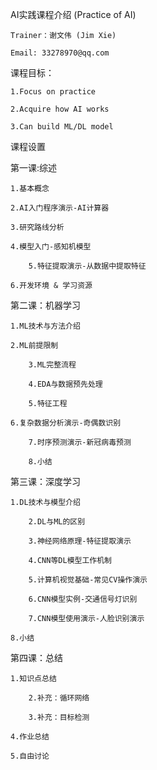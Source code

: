 
AI实践课程介绍 (Practice of AI)

	Trainer：谢文伟 (Jim Xie)

	Email: 33278970@qq.com


课程目标：

	1.Focus on practice
	
	2.Acquire how AI works
	
	3.Can build ML/DL model


课程设置

第一课:综述

	1.基本概念

	2.AI入门程序演示-AI计算器

	3.研究路线分析

	4.模型入门-感知机模型

        5.特征提取演示-从数据中提取特征

	6.开发环境 & 学习资源

第二课：机器学习

	1.ML技术与方法介绍

	2.ML前提限制

        3.ML完整流程
 
        4.EDA与数据预先处理

        5.特征工程

	6.复杂数据分析演示-奇偶数识别

        7.时序预测演示-新冠病毒预测	
 
        8.小结

第三课：深度学习

	1.DL技术与模型介绍

        2.DL与ML的区别

        3.神经网络原理-特征提取演示

        4.CNN等DL模型工作机制

        5.计算机视觉基础-常见CV操作演示

        6.CNN模型实例-交通信号灯识别

        7.CNN模型使用演示-人脸识别演示

	8.小结

第四课：总结

	1.知识点总结

        2.补充：循环网络

        3.补充：目标检测

	4.作业总结

	5.自由讨论

